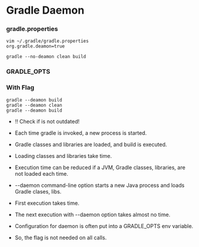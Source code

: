 # Gradle Daemon

### gradle.properties

```shell
vim ~/.gradle/gradle.properties
org.gradle.deamon=true
```

```shell
gradle --no-deamon clean build
```

### GRADLE_OPTS

### With Flag

```shell
gradle --deamon build
gradle --deamon clean
gradle --deamon build
```

- !! Check if is not outdated!

- Each time gradle is invoked, a new process is started.
- Gradle classes and libraries are loaded, and build is executed.
- Loading classes and libraries take time.
- Execution time can be reduced if a JVM, Gradle classes, libraries, are not loaded each time.


- --daemon command-line option starts a new Java process and loads Gradle clases, libs.
- First execution takes time.
- The next execution with --daemon option takes almost no time.


- Configuration for daemon is often put into a GRADLE_OPTS env variable.
- So, the flag is not needed on all calls.

